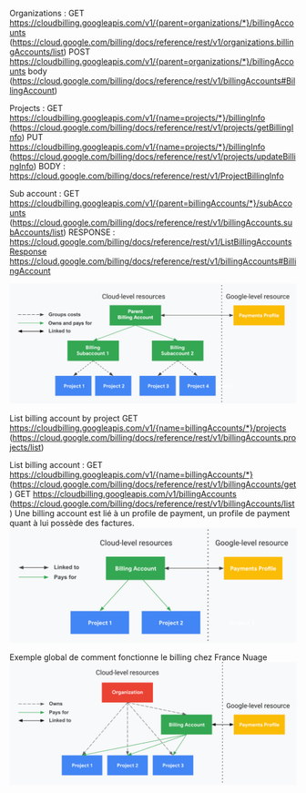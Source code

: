 Organizations :
GET https://cloudbilling.googleapis.com/v1/{parent=organizations/*}/billingAccounts (https://cloud.google.com/billing/docs/reference/rest/v1/organizations.billingAccounts/list)
POST https://cloudbilling.googleapis.com/v1/{parent=organizations/*}/billingAccounts
  body (https://cloud.google.com/billing/docs/reference/rest/v1/billingAccounts#BillingAccount)


Projects : 
GET https://cloudbilling.googleapis.com/v1/{name=projects/*}/billingInfo (https://cloud.google.com/billing/docs/reference/rest/v1/projects/getBillingInfo)
PUT https://cloudbilling.googleapis.com/v1/{name=projects/*}/billingInfo (https://cloud.google.com/billing/docs/reference/rest/v1/projects/updateBillingInfo)
  BODY : https://cloud.google.com/billing/docs/reference/rest/v1/ProjectBillingInfo

Sub account :
GET https://cloudbilling.googleapis.com/v1/{parent=billingAccounts/*}/subAccounts (https://cloud.google.com/billing/docs/reference/rest/v1/billingAccounts.subAccounts/list)
  RESPONSE : https://cloud.google.com/billing/docs/reference/rest/v1/ListBillingAccountsResponse
    https://cloud.google.com/billing/docs/reference/rest/v1/billingAccounts#BillingAccount

![img_1.png](img_1.png)

List billing account by project
GET https://cloudbilling.googleapis.com/v1/{name=billingAccounts/*}/projects (https://cloud.google.com/billing/docs/reference/rest/v1/billingAccounts.projects/list)

List billing account :
GET https://cloudbilling.googleapis.com/v1/{name=billingAccounts/*} (https://cloud.google.com/billing/docs/reference/rest/v1/billingAccounts/get)
GET https://cloudbilling.googleapis.com/v1/billingAccounts (https://cloud.google.com/billing/docs/reference/rest/v1/billingAccounts/list)
Une billing account est lié à un profile de payment, un profile de payment quant à lui possède des factures.
![img.png](img.png)

Exemple global de comment fonctionne le billing chez France Nuage
![img_2.png](img_2.png)
